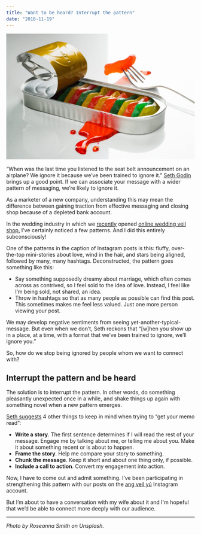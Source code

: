 ```yaml
---
title: "Want to be heard? Interrupt the pattern"
date: "2018-11-19"
---
```


![Want to be heard? Interrupt the pattern](images/interrupt-the-pattern-with-the-unexpected-nick-ang-blog-1024x683.jpg)

“When was the last time you listened to the seat belt announcement on an airplane? We ignore it because we’ve been trained to ignore it.” [Seth Godin](https://seths.blog/2018/11/get-your-memo-read/) brings up a good point. If we can associate your message with a wider pattern of messaging, we’re likely to ignore it.

As a marketer of a new company, understanding this may mean the difference between gaining traction from effective messaging and closing shop because of a depleted bank account.

In the wedding industry in which we [recently](/2018-11-09-singapores-first-bridal-veil-boutique/) opened [online wedding veil shop](https://angveilyu.com), I’ve certainly noticed a few patterns. And I did this entirely subconsciously!

One of the patterns in the caption of Instagram posts is this: fluffy, over-the-top mini-stories about love, wind in the hair, and stars being aligned, followed by many, many hashtags. Deconstructed, the pattern goes something like this:

- Say something supposedly dreamy about marriage, which often comes across as contrived, so I feel sold to the idea of love. Instead, I feel like I’m being sold, not shared, an idea.
- Throw in hashtags so that as many people as possible can find this post. This sometimes makes me feel less valued. Just one more person viewing your post.

We may develop negative sentiments from seeing yet-another-typical-message. But even when we don’t, Seth reckons that “\[w\]hen you show up in a place, at a time, with a format that we’ve been trained to ignore, we’ll ignore you.”

So, how do we stop being ignored by people whom we want to connect with?

## Interrupt the pattern and be heard

The solution is to interrupt the pattern. In other words, do something pleasantly unexpected once in a while, and shake things up again with something novel when a new pattern emerges.

[Seth suggests](https://seths.blog/2018/11/get-your-memo-read/) 4 other things to keep in mind when trying to “get your memo read”:

- **Write a story**. The first sentence determines if I will read the rest of your message. Engage me by talking about me, or telling me about you. Make it about something recent or is about to happen.
- **Frame the story**. Help me compare your story to something.
- **Chunk the message**. Keep it short and about one thing only, if possible.
- **Include a call to action**. Convert my engagement into action.

Now, I have to come out and admit something. I’ve been participating in strengthening this pattern with our posts on the [ang veil yú](https://www.instagram.com/angveilyu/) Instagram account.

But I’m about to have a conversation with my wife about it and I'm hopeful that we’d be able to connect more deeply with our audience.

* * *

_Photo by Roseanna Smith on Unsplash._
